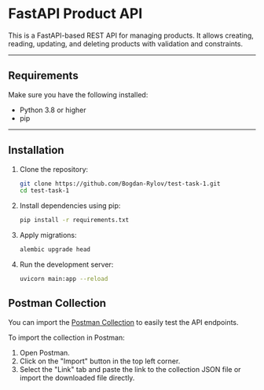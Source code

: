 # FastAPI Product API

This is a FastAPI-based REST API for managing products. It allows creating,
reading, updating, and deleting products with validation and constraints.

---

## Requirements

Make sure you have the following installed:

- Python 3.8 or higher
- pip

---

## Installation

1. Clone the repository:
   ```bash
   git clone https://github.com/Bogdan-Rylov/test-task-1.git
   cd test-task-1
   ```

2. Install dependencies using pip:
    ```bash
    pip install -r requirements.txt
    ```

3. Apply migrations:
    ```bash
    alembic upgrade head
    ```

4. Run the development server:
    ```bash
    uvicorn main:app --reload
    ```

## Postman Collection

You can import the [Postman Collection](./postman_collection.json) to easily test the API endpoints.

To import the collection in Postman:
1. Open Postman.
2. Click on the "Import" button in the top left corner.
3. Select the "Link" tab and paste the link to the collection JSON file or import the downloaded file directly.

